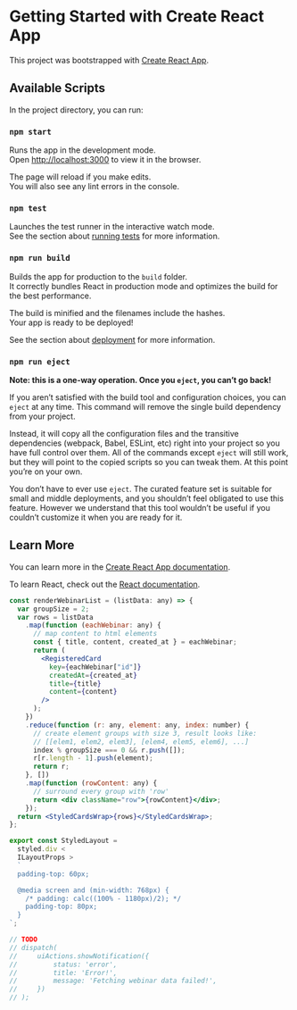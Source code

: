 # Getting Started with Create React App

This project was bootstrapped with [Create React App](https://github.com/facebook/create-react-app).

## Available Scripts

In the project directory, you can run:

### `npm start`

Runs the app in the development mode.\
Open [http://localhost:3000](http://localhost:3000) to view it in the browser.

The page will reload if you make edits.\
You will also see any lint errors in the console.

### `npm test`

Launches the test runner in the interactive watch mode.\
See the section about [running tests](https://facebook.github.io/create-react-app/docs/running-tests) for more information.

### `npm run build`

Builds the app for production to the `build` folder.\
It correctly bundles React in production mode and optimizes the build for the best performance.

The build is minified and the filenames include the hashes.\
Your app is ready to be deployed!

See the section about [deployment](https://facebook.github.io/create-react-app/docs/deployment) for more information.

### `npm run eject`

**Note: this is a one-way operation. Once you `eject`, you can’t go back!**

If you aren’t satisfied with the build tool and configuration choices, you can `eject` at any time. This command will remove the single build dependency from your project.

Instead, it will copy all the configuration files and the transitive dependencies (webpack, Babel, ESLint, etc) right into your project so you have full control over them. All of the commands except `eject` will still work, but they will point to the copied scripts so you can tweak them. At this point you’re on your own.

You don’t have to ever use `eject`. The curated feature set is suitable for small and middle deployments, and you shouldn’t feel obligated to use this feature. However we understand that this tool wouldn’t be useful if you couldn’t customize it when you are ready for it.

## Learn More

You can learn more in the [Create React App documentation](https://facebook.github.io/create-react-app/docs/getting-started).

To learn React, check out the [React documentation](https://reactjs.org/).

```jsx
const renderWebinarList = (listData: any) => {
  var groupSize = 2;
  var rows = listData
    .map(function (eachWebinar: any) {
      // map content to html elements
      const { title, content, created_at } = eachWebinar;
      return (
        <RegisteredCard
          key={eachWebinar["id"]}
          createdAt={created_at}
          title={title}
          content={content}
        />
      );
    })
    .reduce(function (r: any, element: any, index: number) {
      // create element groups with size 3, result looks like:
      // [[elem1, elem2, elem3], [elem4, elem5, elem6], ...]
      index % groupSize === 0 && r.push([]);
      r[r.length - 1].push(element);
      return r;
    }, [])
    .map(function (rowContent: any) {
      // surround every group with 'row'
      return <div className="row">{rowContent}</div>;
    });
  return <StyledCardsWrap>{rows}</StyledCardsWrap>;
};

export const StyledLayout =
  styled.div <
  ILayoutProps >
  `
  padding-top: 60px;

  @media screen and (min-width: 768px) {
    /* padding: calc((100% - 1180px)/2); */
    padding-top: 80px;
  }
`;

// TODO
// dispatch(
//     uiActions.showNotification({
//         status: 'error',
//         title: 'Error!',
//         message: 'Fetching webinar data failed!',
//     })
// );
```
